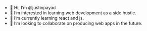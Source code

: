 - 👋 Hi, I’m @justinpayad
- 👀 I’m interested in learning web development as a side hustle.
- 🌱 I’m currently learning react and js.
- 💞️ I’m looking to collaborate on producing web apps in the future.

<!---
justinpayad/justinpayad is a ✨ special ✨ repository because its `README.md` (this file) appears on your GitHub profile.
You can click the Preview link to take a look at your changes.
--->
